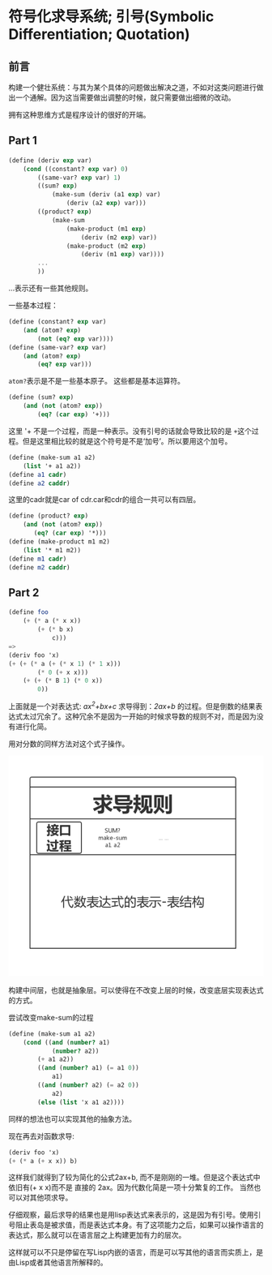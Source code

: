 # 符号化求导系统; 引号(Symbolic Differentiation; Quotation)

## 前言

构建一个健壮系统：与其为某个具体的问题做出解决之道，不如对这类问题进行做出一个通解。因为这当需要做出调整的时候，就只需要做出细微的改动。

拥有这种思维方式是程序设计的很好的开端。

## Part 1
~~~scheme
(define (deriv exp var)
    (cond ((constant? exp var) 0)
        ((same-var? exp var) 1)
        ((sum? exp)
            (make-sum (deriv (a1 exp) var)
                (deriv (a2 exp) var)))
        ((product? exp)
            (make-sum
                (make-product (m1 exp)
                    (deriv (m2 exp) var))
                (make-product (m2 exp)
                    (deriv (m1 exp) var))))
        ...
        ))
~~~
...表示还有一些其他规则。

一些基本过程：
~~~scheme
(define (constant? exp var)
    (and (atom? exp)
        (not (eq? exp var))))
(define (same-var? exp var)
    (and (atom? exp)
        (eq? exp var)))
~~~
`atom?`表示是不是一些基本原子。
这些都是基本运算符。

~~~scheme
(define (sum? exp)
    (and (not (atom? exp))
        (eq? (car exp) '+)))
~~~
这里 '+ 不是一个过程，而是一种表示。没有引号的话就会导致比较的是 `+`这个过程。但是这里相比较的就是这个符号是不是‘加号’。所以要用这个加号。
~~~scheme
(define (make-sum a1 a2)
    (list '+ a1 a2))
(define a1 cadr)
(define a2 caddr)
~~~
这里的cadr就是car of cdr.car和cdr的组合一共可以有四层。
~~~scheme
(define (product? exp)
    (and (not (atom? exp))
       (eq? (car exp) '*)))
(define (make-product m1 m2)
    (list '* m1 m2))
(define m1 cadr)
(define m2 caddr)
~~~

## Part 2

~~~scheme
(define foo
    (+ (* a (* x x))
        (+ (* b x)
            c)))
=>
(deriv foo 'x)
(+ (+ (* a (+ (* x 1) (* 1 x)))
        (* 0 (+ x x)))
    (+ (+ (* B 1) (* 0 x))
        0))
~~~
上面就是一个对表达式: *ax<sup>2</sup>+bx+c* 求导得到：*2ax+b* 的过程。但是倒数的结果表达式太过冗余了。这种冗余不是因为一开始的时候求导数的规则不对，而是因为没有进行化简。

用对分数的同样方法对这个式子操作。

![structure](pic\3b-part2.png)

构建中间层，也就是抽象层。可以使得在不改变上层的时候，改变底层实现表达式的方式。

尝试改变make-sum的过程

~~~scheme
(define (make-sum a1 a2)
    (cond ((and (number? a1)
            (number? a2))
        (+ a1 a2))
        ((and (number? a1) (= a1 0))
            a1)
        ((and (number? a2) (= a2 0))
            a2)
        (else (list 'x a1 a2))))
~~~
同样的想法也可以实现其他的抽象方法。

现在再去对函数求导:
~~~scheme
(deriv foo 'x)
(+ (* a (+ x x)) b)
~~~
这样我们就得到了较为简化的公式2ax+b, 而不是刚刚的一堆。但是这个表达式中依旧有(+ x x)而不是 直接的 2ax。因为代数化简是一项十分繁复的工作。
当然也可以对其他项求导。

仔细观察，最后求导的结果也是用lisp表达式来表示的，这是因为有引号。使用引号阻止表岛是被求值，而是表达式本身。有了这项能力之后，如果可以操作语言的表达式，那么就可以在语言层之上构建更加有力的层次。

这样就可以不只是停留在写Lisp内嵌的语言，而是可以写其他的语言而实质上，是由Lisp或者其他语言所解释的。